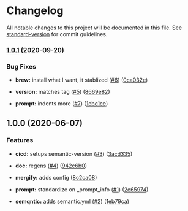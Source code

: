 # Changelog

All notable changes to this project will be documented in this file. See [standard-version](https://github.com/conventional-changelog/standard-version) for commit guidelines.

### [1.0.1](https://github.com/p6m7g8/p6df-docker/compare/v1.0.0...v1.0.1) (2020-09-20)


### Bug Fixes

* **brew:** install what I want, it stablized ([#6](https://github.com/p6m7g8/p6df-docker/issues/6)) ([0ca032e](https://github.com/p6m7g8/p6df-docker/commit/0ca032ed2bc78c6f506928b375db9318d61b6ca0))
* **version:** matches tag ([#5](https://github.com/p6m7g8/p6df-docker/issues/5)) ([8669e82](https://github.com/p6m7g8/p6df-docker/commit/8669e8230cdd7d82babcde818d681e1dae49607e))


* **prompt:** indents more ([#7](https://github.com/p6m7g8/p6df-docker/issues/7)) ([1ebc1ce](https://github.com/p6m7g8/p6df-docker/commit/1ebc1ce94fd89c9b120c6addaf11c781dded5c29))

## 1.0.0 (2020-06-07)


### Features

* **cicd:** setups semantic-version ([#3](https://github.com/p6m7g8/p6df-docker/issues/3)) ([3acd335](https://github.com/p6m7g8/p6df-docker/commit/3acd335c1acf3dbaba30a0f3852922903364c45c))


* **doc:** regens ([#4](https://github.com/p6m7g8/p6df-docker/issues/4)) ([942c6b0](https://github.com/p6m7g8/p6df-docker/commit/942c6b01dd87eacaae7b38755569cd8dfa476822))
* **mergify:** adds config ([8c2ca08](https://github.com/p6m7g8/p6df-docker/commit/8c2ca0824ae1ca108c4fe218c50273face73ac47))
* **prompt:** standardize on _prompt_info ([#1](https://github.com/p6m7g8/p6df-docker/issues/1)) ([2e65974](https://github.com/p6m7g8/p6df-docker/commit/2e6597472f38ed1eb71fe92ca4179304dacf7820))
* **semqntic:** adds semantic.yml ([#2](https://github.com/p6m7g8/p6df-docker/issues/2)) ([1eb79ca](https://github.com/p6m7g8/p6df-docker/commit/1eb79ca1d44ccaf1a9d918f65fd15b48d0d1f3ee))
